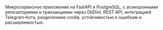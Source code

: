 Микросервисное приложение на FastAPI и PostgreSQL, с асинхронными репозиториями и транзакциями через DbDml, REST API, интеграцией Telegram‑бота, разделением слоёв, устойчивостью к ошибкам и расширяемостью.
